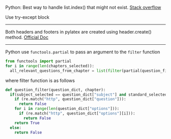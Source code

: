 Python: Best way to handle list.index() that might not exist. [Stack overflow](https://stackoverflow.com/questions/2132718/best-way-to-handle-list-indexmight-not-exist-in-python)

Use try-except block

***

Both headers and footers in pylatex are created using header.create() method. [Official Doc](https://jeltef.github.io/PyLaTeX/current/examples/header.html)

***

Python use `functools.partial` to pass an argument to the `filter` function

```python
from functools import partial
for i in range(len(chapters_selected)):
  all_relevant_questions_from_chapter = list(filter(partial(question_filter, chapter=chapters_selected[i]), data_list))
```

where filter function is as follows

```python
def question_filter(question_dict, chapter):
  if(subject_selected == question_dict["subject"] and standard_selected == int(question_dict["standard"]) and question_dict["options"] != [] and not re.match("http", question_dict["question"]) and question_dict["chapter"] == chapter):
    if (re.match("http", question_dict["question"])):
      return False
    for i in range(len(question_dict["options"])):
      if (re.match("http", question_dict["options"][i])):
        return False
    return True
  else:
    return False
```